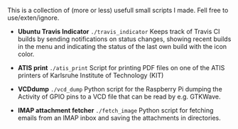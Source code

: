 This is a collection of (more or less) usefull small scripts I made. Fell free to use/exten/ignore. 


* **Ubuntu Travis Indicator** `./travis_indicator`
  Keeps track of Travis CI builds by sending notifications on status changes, showing recent builds in the menu and indicating the status of the last own build with the icon color. 

* **ATIS print** `./atis_print`
  Script for printing PDF files on one of the ATIS printers of Karlsruhe Institute of Technology (KIT)

* **VCDdump** `./vcd_dump`
  Python script for the Raspberry Pi dumping the Activity of GPIO pins to a VCD file that can be read by e.g. GTKWave. 

* **IMAP attachment fetcher** `./fetch_image`
  Python script for fetching emails from an IMAP inbox and saving the attachments in directories. 
